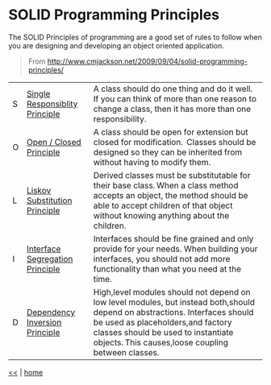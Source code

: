 # SOLID Programming Principles 

The SOLID Principles of programming are a good set of rules to follow when you are designing and developing an object oriented application.
> From <http://www.cmjackson.net/2009/09/04/solid-programming-principles/>

||||
|---|--|---|
| S |[Single Responsiblity Principle](http://fohjin.blogspot.ro/2008/04/srp-single-responsibility-principle.html)|A class should do one thing and do it well.  If you can think of more than one reason to change a class, then it has more than one responsibility.|
| O | [Open / Closed Principle](http://www.eventhelix.com/RealtimeMantra/Object_Oriented/open_closed_principle.htm#.WMc7AvJOIsQ) | A class should be open for extension but closed for modification.  Classes should be designed so they can be inherited from without having to modify them. |
| L | [Liskov Substitution Principle](https://lostechies.com/chadmyers/2008/03/12/ptom-the-liskov-substitution-principle/) | Derived classes must be substitutable for their base class. When a class method accepts an object, the method should be able to accept children of that object without knowing anything about the children. |
| I | [Interface Segregation Principle](http://www.oodesign.com/interface-segregation-principle.html) | Interfaces should be fine grained and only provide for your needs. When building your interfaces, you should not add more functionality than what you need at the time. |
| D | [Dependency Inversion Principle](http://www.oodesign.com/dependency-inversion-principle.html) | High,level modules should not depend on low level modules, but instead both,should depend on abstractions. Interfaces should be used as placeholders,and factory classes should be used to instantiate objects. This causes,loose coupling between classes. |

[<<](../design.md) | [home](../../README.md)